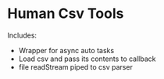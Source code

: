 # Human Csv Tools

Includes:

* Wrapper for async auto tasks
* Load csv and pass its contents to callback
* file readStream piped to csv parser
